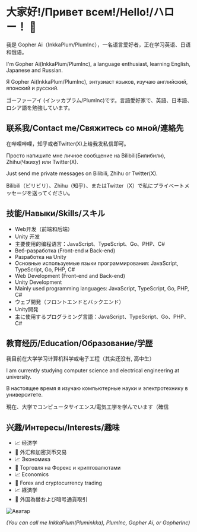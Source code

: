 # 大家好!/Привет всем!/Hello!/ハロー！ 👋

我是 Gopher Ai（InkkaPlum/PlumInc），一名语言爱好者，正在学习英语、日语和俄语。

I'm Gopher Ai(InkkaPlum/PlumInc), a language enthusiast, learning English, Japanese and Russian.

Я Gopher Ai(InkkaPlum/PlumInc), энтузиаст языков, изучаю английский, японский и русский.

ゴーファーアイ (インッカプラム/PlumInc)です。言語愛好家で、英語、日本語、ロシア語を勉強しています。

## 联系我/Contact me/Свяжитесь со мной/連絡先

在哔哩哔哩，知乎或者Twitter(X)上给我发私信即可。

Просто напишите мне личное сообщение на Bilibili(Билибили), Zhihu(Чжиху) или Twitter(X).

Just send me private messages on Bilibili, Zhihu or Twitter(X).

Bilibili（ビリビリ）、Zhihu（知乎）、またはTwitter（X）で私にプライベートメッセージを送ってください。


## 技能/Навыки/Skills/スキル

- Web开发（前端和后端）
- Unity 开发
- 主要使用的编程语言：JavaScript、TypeScript、Go、PHP、C#
- Веб-разработка (Front-end и Back-end)
- Разработка на Unity
- Основные используемые языки программирования: JavaScript, TypeScript, Go, PHP, C#
- Web Development (Front-end and Back-end)
- Unity Development
- Mainly used programming languages: JavaScript, TypeScript, Go, PHP, C#
- ウェブ開発（フロントエンドとバックエンド）
- Unity開発
- 主に使用するプログラミング言語：JavaScript、TypeScript、Go、PHP、C#

## 教育经历/Education/Образование/学歴

我目前在大学学习计算机科学或电子工程（其实还没有, 高中生）

I am currently studying computer science and electrical engineering at university.

В настоящее время я изучаю компьютерные науки и электротехнику в университете.

現在、大学でコンピュータサイエンス/電気工学を学んでいます（確信


## 兴趣/Интересы/Interests/趣味

- 📈 经济学
- 💱 外汇和加密货币交易
- 📈 Экономика
- 💱 Торговля на Форекс и криптовалютами
- 📈 Economics
- 💱 Forex and cryptocurrency trading
- 📈 経済学
- 💱 外国為替および暗号通貨取引

![Аватар](https://avatars.githubusercontent.com/u/101497329?v=4)

*(You can call me InkkaPlum(Pluminkka), Plumlnc, Gopher Ai, or Gopherlnc)*


